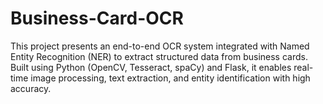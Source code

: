 # Business-Card-OCR
This project presents an end-to-end OCR system integrated with Named Entity Recognition (NER) to extract structured data from business cards. Built using Python (OpenCV, Tesseract, spaCy) and Flask, it enables real-time image processing, text extraction, and entity identification with high accuracy.
